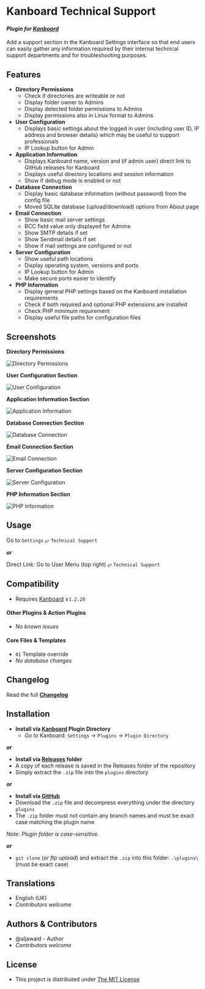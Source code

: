 # Kanboard Technical Support

#### _Plugin for [Kanboard](https://github.com/fguillot/kanboard "Kanboard - Kanban Project Management Software")_

Add a support section in the Kanboard Settings interface so that end users can easily gather any information required by their internal technical support departments and for troubleshooting purposes. 


Features
-------------

- **Directory Permissions**
  - Check if directories are writeable or not
  - Display folder owner to Admins
  - Display detected folder permissions to Admins
  - Display permissions also in Linux format to Admins
- **User Configuration**
  - Displays basic settings about the logged in user (including user ID, IP address and browser details) which may be useful to support professionals
  - IP Lookup button for Admin
- **Application Information**
  - Displays Kanboard name, version and (if admin user) direct link to GitHub releases for Kanboard
  - Displays useful directory locations and session information
  - Show if debug mode is enabled or not
- **Database Connection**
  - Display basic database information (without password) from the config file
  - Moved SQLite database (upload/download) options from About page
- **Email Connection**
  - Show basic mail server settings
  - BCC field value only displayed for Admins
  - Show SMTP details if set
  - Show Sendmail details if set
  - Show if mail settings are configured or not
- **Server Configuration**
  - Show useful path locations
  - Display operating system, versions and ports
  - IP Lookup button for Admin
  - Make secure ports easier to identify
- **PHP Information**
  - Display general PHP settings based on the Kanboard installation requirements
  - Check if both required and optional PHP extensions are installed
  - Check PHP minimum requirement
  - Display useful file paths for configuration files


Screenshots
----------

**Directory Permissions**

![Directory Permissions](../master/screenshot-permissions.png "Directory Permissions")

**User Configuration Section**  

![User Configuration](../master/screenshot-user.png "User Configuration")

**Application Information Section**

![Application Information](../master/screenshot-app.png "Application Information")

**Database Connection Section**

![Database Connection](../master/screenshot-db.png "Database Connection")

**Email Connection Section**

![Email Connection](../master/screenshot-mail.png "Email Connection")

**Server Configuration Section**

![Server Configuration](../master/screenshot-server.png "Server Configuration")

**PHP Information Section**

![PHP Information](../master/screenshot-php.png "PHP Information")

Usage
-------------

Go to `Settings` &#10562; `Technical Support` 

**_or_**

Direct Link: Go to User Menu (top right) &#10562; `Technical Support`

Compatibility
-------------

- Requires [Kanboard](https://github.com/fguillot/kanboard "Kanboard - Kanban Project Management Software") ≥`1.2.20`

#### Other Plugins & Action Plugins
- _No known issues_
#### Core Files & Templates
- `01` Template override
- _No database changes_

Changelog
---------

Read the full [**Changelog**](../master/changelog.md "See changes")
 

Installation
------------

- **Install via [Kanboard](https://github.com/fguillot/kanboard "Kanboard - Kanban Project Management Software") Plugin Directory**
  - _Go to_ Kanboard: `Settings` -> `Plugins` -> `Plugin Directory`

**_or_**

- **Install via [Releases](../master/Releases/ "A copy of each release is saved in the folder") folder**
 - A copy of each release is saved in the Releases folder of the repository
 - Simply extract the `.zip` file into the `plugins` directory

**_or_**

- **Install via [GitHub](https://github.com/aljawaid "Find the correct plugin from the list of repositories")**
- Download the `.zip` file and decompress everything under the directory `plugins`
 - The `.zip` folder must not contain any branch names and must be exact case matching the plugin name

_Note: Plugin folder is case-sensitive._

**_or_**
- `git clone` (_or ftp upload_) and extract the `.zip` into this folder: `.\plugins\` (must be exact case)


Translations
------------

- English (UK)
- _Contributors welcome_


Authors & Contributors
----------------------

- @aljawaid - Author
- _Contributors welcome_

License
-------
- This project is distributed under [The MIT License](../master/LICENSE "Read The MIT license")
